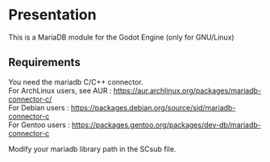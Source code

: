 # Presentation
This is a MariaDB module for the Godot Engine (only for GNU/Linux)

## Requirements

You need the mariadb C/C++ connector. <br />
For ArchLinux users, see AUR : https://aur.archlinux.org/packages/mariadb-connector-c/ <br />
For Debian users : https://packages.debian.org/source/sid/mariadb-connector-c <br />
For Gentoo users : https://packages.gentoo.org/packages/dev-db/mariadb-connector-c

Modify your mariadb library path in the SCsub file.
